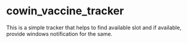 # cowin_vaccine_tracker
This is a simple tracker that helps to find available slot and if available, provide windows notification for the same.
